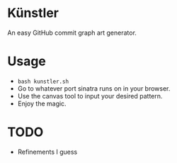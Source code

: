 # Künstler

An easy GitHub commit graph art generator.

# Usage

* `bash kunstler.sh`
* Go to whatever port sinatra runs on in your browser.
* Use the canvas tool to input your desired pattern.
* Enjoy the magic.

# TODO

* Refinements I guess
